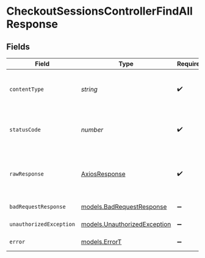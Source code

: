 # CheckoutSessionsControllerFindAllResponse


## Fields

| Field                                                              | Type                                                               | Required                                                           | Description                                                        |
| ------------------------------------------------------------------ | ------------------------------------------------------------------ | ------------------------------------------------------------------ | ------------------------------------------------------------------ |
| `contentType`                                                      | *string*                                                           | :heavy_check_mark:                                                 | HTTP response content type for this operation                      |
| `statusCode`                                                       | *number*                                                           | :heavy_check_mark:                                                 | HTTP response status code for this operation                       |
| `rawResponse`                                                      | [AxiosResponse](https://axios-http.com/docs/res_schema)            | :heavy_check_mark:                                                 | Raw HTTP response; suitable for custom response parsing            |
| `badRequestResponse`                                               | [models.BadRequestResponse](../models/badrequestresponse.md)       | :heavy_minus_sign:                                                 | Bad Request                                                        |
| `unauthorizedException`                                            | [models.UnauthorizedException](../models/unauthorizedexception.md) | :heavy_minus_sign:                                                 | API key is not Valid                                               |
| `error`                                                            | [models.ErrorT](../models/errort.md)                               | :heavy_minus_sign:                                                 | Not Found Endpoint                                                 |